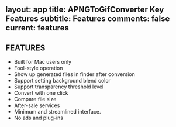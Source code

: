 layout: app
title: APNGToGifConverter Key Features 
subtitle: Features
comments: false
current: features
---

## FEATURES
- Built for Mac users only
- Fool-style operation
- Show up generated files in finder after conversion
- Support setting background blend color
- Support transparency threshold level
- Convert with one click
- Compare file size
- After-sale services
- Minimum and streamlined interface.
- No ads and plug-ins

 


